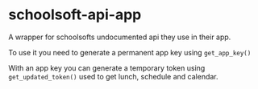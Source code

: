 # schoolsoft-api-app
A wrapper for schoolsofts undocumented api they use in their app.

To use it you need to generate a permanent app key using `get_app_key()`

With an app key you can generate a temporary token using `get_updated_token()` used to get lunch, schedule and calendar.

